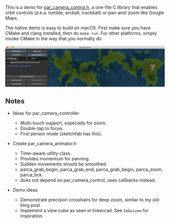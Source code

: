 This is a demo for [par_camera_control.h](https://github.com/prideout/par),
a one-file C library that enables orbit controls (a.k.a. tumble, arcball, trackball) or pan-and-zoom
like Google Maps.

The native demo is easy to build on macOS. First make sure you have CMake and clang installed, then
do `make run`. For other platforms, simply invoke CMake in the way that you normally do.

<img src='https://github.com/prideout/camera_demo/blob/master/extras/screenshot.png'>

## Notes

- Ideas for par_camera_controller
    - Multi-touch support, especially for zoom.
    - Double-tap to focus.
    - First person mode (sketchfab has this).

- Create par_camera_animator.h
    - Time-aware utility class.
    - Provides momentum for panning.
    - Sudden movements should be smoothed.
    - parca_grab_begin, parca_grab_end, parca_grab_begin, parca_zoom, parca_tick.
    - does not depend on par_camera_control, uses callbacks instead.

- Demo ideas
    - Demonstrate precision crosshairs for deep zoom, similar to my old blog post.
    - Implement a view cube as seen in tinkercad. See `ImGuizmo` for inspiration.
